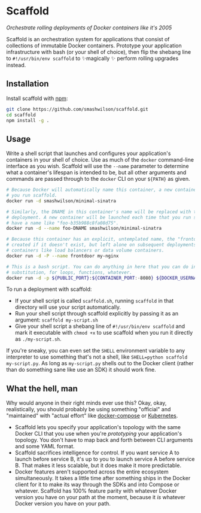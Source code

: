 # Scaffold

*Orchestrate rolling deployments of Docker containers like it's 2005*

Scaffold is an orchestration system for applications that consist of collections of immutable Docker containers. Prototype your application infrastructure with bash (or your shell of choice), then flip the shebang line to `#!/usr/bin/env scaffold` to ✨magically ✨ perform rolling upgrades instead.

## Installation

Install scaffold with [npm](https://docs.npmjs.com/getting-started/installing-node):

```bash
git clone https://github.com/smashwilson/scaffold.git
cd scaffold
npm install -g .
```

## Usage

Write a shell script that launches and configures your application's containers in your shell of choice. Use as much of the `docker` command-line interface as you wish. Scaffold will use the `--name` parameter to determine what a container's lifespan is intended to be, but all other arguments and commands are passed through to the `docker` CLI on your `${PATH}` as given.

```bash
# Because Docker will automatically name this container, a new container will be launched each time
# you run scaffold.
docker run -d smashwilson/minimal-sinatra

# Similarly, the DNAME in this container's name will be replaced with the current (randomly-named)
# deployment. A new container will be launched each time that you run scaffold, but each will
# have a name like "foo-b35b988c8fa08d75".
docker run -d --name foo-DNAME smashwilson/minimal-sinatra

# Because this container has an explicit, untemplated name, the "frontdoor" container will be
# created if it doesn't exist, but left alone on subsequent deployments. This is useful for
# containers like load balancers or data volume containers.
docker run -d -P --name frontdoor my-nginx

# This is a bash script. You can do anything in here that you can do in bash: variable
# substitution, for loops, functions, whatever.
docker run -d -p ${PUBLIC_PORT}:${CONTAINER_PORT:-8080} ${DOCKER_USERNAME}/${DOCKER_IMAGE_NAME}
```

To run a deployment with scaffold:

* If your shell script is called `scaffold.sh`, running `scaffold` in that directory will use your script automatically.
* Run your shell script through scaffold explicitly by passing it as an argument: `scaffold my-script.sh`
* Give your shell script a shebang line of `#!/usr/bin/env scaffold` and mark it executable with `chmod +x` to use scaffold when you run it directly as `./my-script.sh`.

If you're sneaky, you can even set the `SHELL` environment variable to any interpreter to use something that's not a shell, like `SHELL=python scaffold my-script.py`. As long as `my-script.py` shells out to the Docker client (rather than do something sane like use an SDK) it should work fine.

## What the hell, man

Why would anyone in their right minds ever use this? Okay, okay, realistically, you should probably be using something "official" and "maintained" with "actual effort" like [docker-compose](https://docs.docker.com/compose/) or [Kubernetes](http://kubernetes.io/).

* Scaffold lets you specify your application's topology with the same Docker CLI that you use when you're *prototyping* your application's topology. You don't have to map back and forth between CLI arguments and some YAML format.
* Scaffold sacrifices intelligence for control. If you want service A to launch before service B, it's up to you to launch service A before service B. That makes it less scalable, but it does make it more predictable.
* Docker features aren't supported across the entire ecosystem simultaneously. It takes a little time after something ships in the Docker client for it to make its way through the SDKs and into Compose or whatever. Scaffold has 100% feature parity with whatever Docker version you have on your path at the moment, because it *is* whatever Docker version you have on your path.
